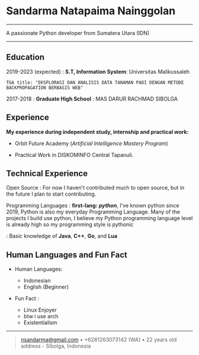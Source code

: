 Sandarma Natapaima Nainggolan
============

----

A passionate Python developer from Sumatera Utara (IDN)

----

Education
---------

2019-2023 (expected)
:   **S.T, Information System**: Universitas Malikussaleh

    TGA title: "EKSPLORASI DAN ANALISIS DATA TANAMAN PADI DENGAN METODE BACKPROPAGATION BERBASIS WEB"

2017-2018
:   **Graduate High School** : MAS DARUR RACHMAD SIBOLGA


Experience
----------

**My experience during independent study, internship and practical work:**



* Orbit Future Academy (*Artificial Intelligence Mastery Program*)

* Practical Work in DISKOMINFO Central Tapanuli.
  



Technical Experience
--------------------

Open Source
:   For now I haven't contributed much to open source, but in the future I plan to start contributing.

Programming Languages
:   **first-lang:** ***python***, I've known python since 2019, Python is also my everyday Programming Language. Many of the projects I build use python, I believe my Python programming language level is already high so my programming style is pythonic



:   Basic knowledge of **Java**, **C++**, **Go**, and **Lua**

[ref]: https://github.com/githubuser/superlongprojectname

Human Languages and Fun Fact
----------------------------------------

* Human Languages:

     * Indonesian
     * English (Beginner)
     
* Fun Fact :
  
     * Linux Enjoyer
     * btw i use arch
     * Existentialism
     




----

> <nsandarma@gmail.com> • +6281263073142 (WA) • 22 years old\
> address - Sibolga, Indonesia
